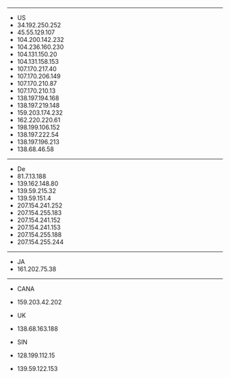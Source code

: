 ----------------------
* US
* 34.192.250.252
* 45.55.129.107
* 104.200.142.232
* 104.236.160.230
* 104.131.150.20
* 104.131.158.153
* 107.170.217.40
* 107.170.206.149
* 107.170.210.87
* 107.170.210.13
* 138.197.194.168
* 138.197.219.148
* 159.203.174.232
* 162.220.220.61
* 198.199.106.152
* 138.197.222.54
* 138.197.196.213
* 138.68.46.58

----------------------
* De
* 81.7.13.188
* 139.162.148.80
* 139.59.215.32
* 139.59.151.4
* 207.154.241.252
* 207.154.255.183
* 207.154.241.152
* 207.154.241.153
* 207.154.255.188
* 207.154.255.244
----------------------
* JA
* 161.202.75.38
----------------------
* CANA
* 159.203.42.202

* UK
* 138.68.163.188


* SIN
* 128.199.112.15
* 139.59.122.153
